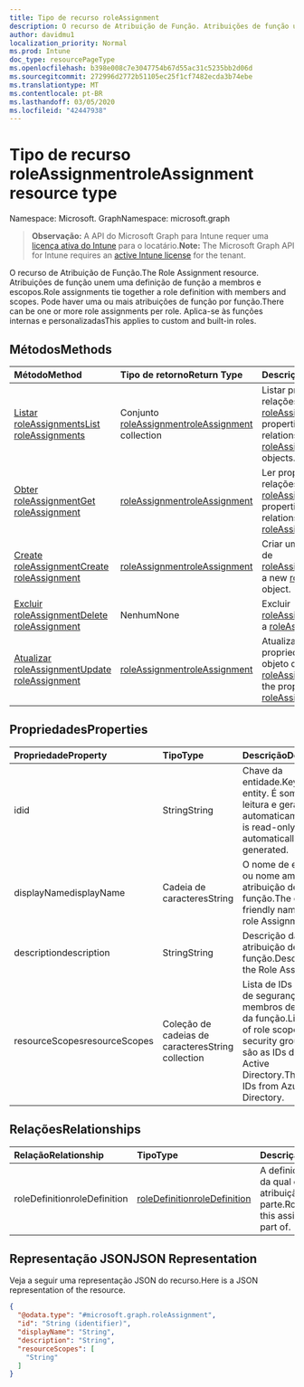 ```yaml
---
title: Tipo de recurso roleAssignment
description: O recurso de Atribuição de Função. Atribuições de função unem uma definição de função a membros e escopos. Pode haver uma ou mais atribuições de função por função. Aplica-se às funções internas e personalizadas
author: davidmu1
localization_priority: Normal
ms.prod: Intune
doc_type: resourcePageType
ms.openlocfilehash: b398e008c7e3047754b67d55ac31c5235bb2d06d
ms.sourcegitcommit: 272996d2772b51105ec25f1cf7482ecda3b74ebe
ms.translationtype: MT
ms.contentlocale: pt-BR
ms.lasthandoff: 03/05/2020
ms.locfileid: "42447938"
---
```

# <a name="roleassignment-resource-type"></a><span data-ttu-id="61e1b-106">Tipo de recurso roleAssignment</span><span class="sxs-lookup"><span data-stu-id="61e1b-106">roleAssignment resource type</span></span>

<span data-ttu-id="61e1b-107">Namespace: Microsoft. Graph</span><span class="sxs-lookup"><span data-stu-id="61e1b-107">Namespace: microsoft.graph</span></span>

> <span data-ttu-id="61e1b-108">**Observação:** A API do Microsoft Graph para Intune requer uma [licença ativa do Intune](https://go.microsoft.com/fwlink/?linkid=839381) para o locatário.</span><span class="sxs-lookup"><span data-stu-id="61e1b-108">**Note:** The Microsoft Graph API for Intune requires an [active Intune license](https://go.microsoft.com/fwlink/?linkid=839381) for the tenant.</span></span>

<span data-ttu-id="61e1b-109">O recurso de Atribuição de Função.</span><span class="sxs-lookup"><span data-stu-id="61e1b-109">The Role Assignment resource.</span></span> <span data-ttu-id="61e1b-110">Atribuições de função unem uma definição de função a membros e escopos.</span><span class="sxs-lookup"><span data-stu-id="61e1b-110">Role assignments tie together a role definition with members and scopes.</span></span> <span data-ttu-id="61e1b-111">Pode haver uma ou mais atribuições de função por função.</span><span class="sxs-lookup"><span data-stu-id="61e1b-111">There can be one or more role assignments per role.</span></span> <span data-ttu-id="61e1b-112">Aplica-se às funções internas e personalizadas</span><span class="sxs-lookup"><span data-stu-id="61e1b-112">This applies to custom and built-in roles.</span></span>

## <a name="methods"></a><span data-ttu-id="61e1b-113">Métodos</span><span class="sxs-lookup"><span data-stu-id="61e1b-113">Methods</span></span>
|<span data-ttu-id="61e1b-114">Método</span><span class="sxs-lookup"><span data-stu-id="61e1b-114">Method</span></span>|<span data-ttu-id="61e1b-115">Tipo de retorno</span><span class="sxs-lookup"><span data-stu-id="61e1b-115">Return Type</span></span>|<span data-ttu-id="61e1b-116">Descrição</span><span class="sxs-lookup"><span data-stu-id="61e1b-116">Description</span></span>|
|:---|:---|:---|
|[<span data-ttu-id="61e1b-117">Listar roleAssignments</span><span class="sxs-lookup"><span data-stu-id="61e1b-117">List roleAssignments</span></span>](../api/intune-rbac-roleassignment-list.md)|<span data-ttu-id="61e1b-118">Conjunto [roleAssignment](../resources/intune-rbac-roleassignment.md)</span><span class="sxs-lookup"><span data-stu-id="61e1b-118">[roleAssignment](../resources/intune-rbac-roleassignment.md) collection</span></span>|<span data-ttu-id="61e1b-119">Listar propriedades e relações de objeto de [roleAssignment](../resources/intune-rbac-roleassignment.md).</span><span class="sxs-lookup"><span data-stu-id="61e1b-119">List properties and relationships of the [roleAssignment](../resources/intune-rbac-roleassignment.md) objects.</span></span>|
|[<span data-ttu-id="61e1b-120">Obter roleAssignment</span><span class="sxs-lookup"><span data-stu-id="61e1b-120">Get roleAssignment</span></span>](../api/intune-rbac-roleassignment-get.md)|[<span data-ttu-id="61e1b-121">roleAssignment</span><span class="sxs-lookup"><span data-stu-id="61e1b-121">roleAssignment</span></span>](../resources/intune-rbac-roleassignment.md)|<span data-ttu-id="61e1b-122">Ler propriedades e relações de objetos de [roleAssignment](../resources/intune-rbac-roleassignment.md).</span><span class="sxs-lookup"><span data-stu-id="61e1b-122">Read properties and relationships of the [roleAssignment](../resources/intune-rbac-roleassignment.md) object.</span></span>|
|[<span data-ttu-id="61e1b-123">Create roleAssignment</span><span class="sxs-lookup"><span data-stu-id="61e1b-123">Create roleAssignment</span></span>](../api/intune-rbac-roleassignment-create.md)|[<span data-ttu-id="61e1b-124">roleAssignment</span><span class="sxs-lookup"><span data-stu-id="61e1b-124">roleAssignment</span></span>](../resources/intune-rbac-roleassignment.md)|<span data-ttu-id="61e1b-125">Criar um novo objeto de [roleAssignment](../resources/intune-rbac-roleassignment.md).</span><span class="sxs-lookup"><span data-stu-id="61e1b-125">Create a new [roleAssignment](../resources/intune-rbac-roleassignment.md) object.</span></span>|
|[<span data-ttu-id="61e1b-126">Excluir roleAssignment</span><span class="sxs-lookup"><span data-stu-id="61e1b-126">Delete roleAssignment</span></span>](../api/intune-rbac-roleassignment-delete.md)|<span data-ttu-id="61e1b-127">Nenhum</span><span class="sxs-lookup"><span data-stu-id="61e1b-127">None</span></span>|<span data-ttu-id="61e1b-128">Excluir [roleAssignment](../resources/intune-rbac-roleassignment.md).</span><span class="sxs-lookup"><span data-stu-id="61e1b-128">Deletes a [roleAssignment](../resources/intune-rbac-roleassignment.md).</span></span>|
|[<span data-ttu-id="61e1b-129">Atualizar roleAssignment</span><span class="sxs-lookup"><span data-stu-id="61e1b-129">Update roleAssignment</span></span>](../api/intune-rbac-roleassignment-update.md)|[<span data-ttu-id="61e1b-130">roleAssignment</span><span class="sxs-lookup"><span data-stu-id="61e1b-130">roleAssignment</span></span>](../resources/intune-rbac-roleassignment.md)|<span data-ttu-id="61e1b-131">Atualizar as propriedades de um objeto de [roleAssignment](../resources/intune-rbac-roleassignment.md).</span><span class="sxs-lookup"><span data-stu-id="61e1b-131">Update the properties of a [roleAssignment](../resources/intune-rbac-roleassignment.md) object.</span></span>|

## <a name="properties"></a><span data-ttu-id="61e1b-132">Propriedades</span><span class="sxs-lookup"><span data-stu-id="61e1b-132">Properties</span></span>
|<span data-ttu-id="61e1b-133">Propriedade</span><span class="sxs-lookup"><span data-stu-id="61e1b-133">Property</span></span>|<span data-ttu-id="61e1b-134">Tipo</span><span class="sxs-lookup"><span data-stu-id="61e1b-134">Type</span></span>|<span data-ttu-id="61e1b-135">Descrição</span><span class="sxs-lookup"><span data-stu-id="61e1b-135">Description</span></span>|
|:---|:---|:---|
|<span data-ttu-id="61e1b-136">id</span><span class="sxs-lookup"><span data-stu-id="61e1b-136">id</span></span>|<span data-ttu-id="61e1b-137">String</span><span class="sxs-lookup"><span data-stu-id="61e1b-137">String</span></span>|<span data-ttu-id="61e1b-138">Chave da entidade.</span><span class="sxs-lookup"><span data-stu-id="61e1b-138">Key of the entity.</span></span> <span data-ttu-id="61e1b-139">É somente leitura e gerada automaticamente.</span><span class="sxs-lookup"><span data-stu-id="61e1b-139">This is read-only and automatically generated.</span></span>|
|<span data-ttu-id="61e1b-140">displayName</span><span class="sxs-lookup"><span data-stu-id="61e1b-140">displayName</span></span>|<span data-ttu-id="61e1b-141">Cadeia de caracteres</span><span class="sxs-lookup"><span data-stu-id="61e1b-141">String</span></span>|<span data-ttu-id="61e1b-142">O nome de exibição ou nome amigável da atribuição de função.</span><span class="sxs-lookup"><span data-stu-id="61e1b-142">The display or friendly name of the role Assignment.</span></span>|
|<span data-ttu-id="61e1b-143">description</span><span class="sxs-lookup"><span data-stu-id="61e1b-143">description</span></span>|<span data-ttu-id="61e1b-144">String</span><span class="sxs-lookup"><span data-stu-id="61e1b-144">String</span></span>|<span data-ttu-id="61e1b-145">Descrição da atribuição de função.</span><span class="sxs-lookup"><span data-stu-id="61e1b-145">Description of the Role Assignment.</span></span>|
|<span data-ttu-id="61e1b-146">resourceScopes</span><span class="sxs-lookup"><span data-stu-id="61e1b-146">resourceScopes</span></span>|<span data-ttu-id="61e1b-147">Coleção de cadeias de caracteres</span><span class="sxs-lookup"><span data-stu-id="61e1b-147">String collection</span></span>|<span data-ttu-id="61e1b-148">Lista de IDs de grupos de segurança de membros de escopo da função.</span><span class="sxs-lookup"><span data-stu-id="61e1b-148">List of ids of role scope member security groups.</span></span>  <span data-ttu-id="61e1b-149">Estas são as IDs do Azure Active Directory.</span><span class="sxs-lookup"><span data-stu-id="61e1b-149">These are IDs from Azure Active Directory.</span></span>|

## <a name="relationships"></a><span data-ttu-id="61e1b-150">Relações</span><span class="sxs-lookup"><span data-stu-id="61e1b-150">Relationships</span></span>
|<span data-ttu-id="61e1b-151">Relação</span><span class="sxs-lookup"><span data-stu-id="61e1b-151">Relationship</span></span>|<span data-ttu-id="61e1b-152">Tipo</span><span class="sxs-lookup"><span data-stu-id="61e1b-152">Type</span></span>|<span data-ttu-id="61e1b-153">Descrição</span><span class="sxs-lookup"><span data-stu-id="61e1b-153">Description</span></span>|
|:---|:---|:---|
|<span data-ttu-id="61e1b-154">roleDefinition</span><span class="sxs-lookup"><span data-stu-id="61e1b-154">roleDefinition</span></span>|[<span data-ttu-id="61e1b-155">roleDefinition</span><span class="sxs-lookup"><span data-stu-id="61e1b-155">roleDefinition</span></span>](../resources/intune-rbac-roledefinition.md)|<span data-ttu-id="61e1b-156">A definição de função da qual essa atribuição faz parte.</span><span class="sxs-lookup"><span data-stu-id="61e1b-156">Role definition this assignment is part of.</span></span>|

## <a name="json-representation"></a><span data-ttu-id="61e1b-157">Representação JSON</span><span class="sxs-lookup"><span data-stu-id="61e1b-157">JSON Representation</span></span>
<span data-ttu-id="61e1b-158">Veja a seguir uma representação JSON do recurso.</span><span class="sxs-lookup"><span data-stu-id="61e1b-158">Here is a JSON representation of the resource.</span></span>
<!-- {
  "blockType": "resource",
  "keyProperty": "id",
  "@odata.type": "microsoft.graph.roleAssignment"
}
-->
``` json
{
  "@odata.type": "#microsoft.graph.roleAssignment",
  "id": "String (identifier)",
  "displayName": "String",
  "description": "String",
  "resourceScopes": [
    "String"
  ]
}
```




